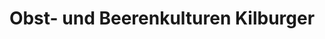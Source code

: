 ---
title: "Obst- und Beerenkulturen Kilburger"
url: /weinstadt/obst-und-beerenkulturen-kilburger/
shop: Hofladen
---